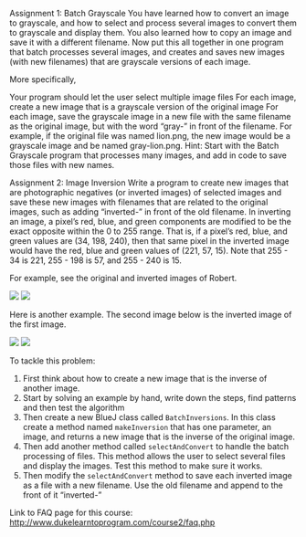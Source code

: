 Assignment 1: Batch Grayscale
You have learned how to convert an image to grayscale, and how to select and process several images to convert them to grayscale and display them. You also learned how to copy an image and save it with a different filename. Now put this all together in one program that batch processes several images, and creates and saves new images (with new filenames) that are grayscale versions of each image.

More specifically,

Your program should let the user select multiple image files
For each image, create a new image that is a grayscale version of the original image
For each image, save the grayscale image in a new file with the same filename as the original image, but with the word “gray-” in front of the filename. For example, if the original file was named lion.png, the new image would be a grayscale image and be named gray-lion.png.
Hint: Start with the Batch Grayscale program that processes many images, and add in code to save those files with new names.

Assignment 2: Image Inversion
Write a program to create new images that are photographic negatives (or inverted images) of selected images and save these new images with filenames that are related to the original images, such as adding “inverted-” in front of the old filename. In inverting an image, a pixel’s red, blue, and green components are modified to be the exact opposite within the 0 to 255 range. That is, if a pixel’s red, blue, and green values are (34, 198, 240), then that same pixel in the inverted image would have the red, blue and green values of (221, 57, 15). Note that 255 - 34 is 221, 255 - 198 is 57, and 255 - 240 is 15.

For example, see the original and inverted images of Robert.

<img src="https://d3c33hcgiwev3.cloudfront.net/imageAssetProxy.v1/T5Olf2IrEeW0Qgq5snzKHQ_1bbc83433d6f3e7abe7875622a66247f_robert.png?expiry=1529884800000&hmac=XsUullaz8YcT54bytYGE_5pyHQuf7rcENhXT9QBTClk">

<img src="https://d3c33hcgiwev3.cloudfront.net/imageAssetProxy.v1/WAa7gmIrEeWc0w7793dlBw_78130e3354f7ce5a6d6dcb44acf832f8_robertinv.png?expiry=1529884800000&hmac=bEzrZBIS9JJjk0Sg2rbNA5G_l5_wmN3KVzUdiqezjSc">

Here is another example. The second image below is the inverted image of the first image.

<img src="https://d3c33hcgiwev3.cloudfront.net/imageAssetProxy.v1/qJZb9GIrEeWc0w7793dlBw_d0d7273b7b3aedc4f5c8fe80b9bc5319_cat.png?expiry=1529884800000&hmac=X3_SZy2Fr8OX9Hpu2VYettRyk9ClmpPGrHbkbfAJPS8">

<img src="https://d3c33hcgiwev3.cloudfront.net/imageAssetProxy.v1/smH9FWIrEeWc0w7793dlBw_a750e351c422636633b3839ee02b1088_catinv.png?expiry=1529884800000&hmac=WWSP3d3KXhXfT6LR3JDh4K-TSkWhWT5kebHeljisRXo">

To tackle this problem:

1. First think about how to create a new image that is the inverse of another image.
2. Start by solving an example by hand, write down the steps, find patterns and then test the algorithm
3. Then create a new BlueJ class called `BatchInversions`. In this class create a method named `makeInversion` that has one parameter, an image, and returns a new image that is the inverse of the original image.
4. Then add another method called `selectAndConvert` to handle the batch processing of files. This method allows the user to select several files and display the images. Test this method to make sure it works.
5. Then modify the `selectAndConvert` method to save each inverted image as a file with a new filename. Use the old filename and append to the front of it “inverted-”

Link to FAQ page for this course: http://www.dukelearntoprogram.com/course2/faq.php

